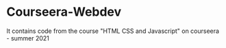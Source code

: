 # Courseera-Webdev
It contains code from the course "HTML CSS and Javascript" on courseera - summer 2021
